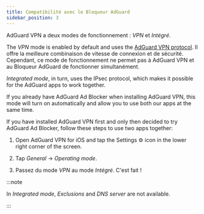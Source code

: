 ```yaml
---
title: Compatibilité avec le Bloqueur AdGuard
sidebar_position: 3
---
```


AdGuard VPN a deux modes de fonctionnement : *VPN* et *Intégré*.

The *VPN* mode is enabled by default and uses the [AdGuard VPN protocol](/general/adguard-vpn-protocol). Il offre la meilleure combinaison de vitesse de connexion et de sécurité. Cependant, ce mode de fonctionnement ne permet pas à AdGuard VPN et au Bloqueur AdGuard de fonctionner simultanément.

*Integrated mode*, in turn, uses the IPsec protocol, which makes it possible for the AdGuard apps to work together.

If you already have AdGuard Ad Blocker when installing AdGuard VPN, this mode will turn on automatically and allow you to use both our apps at the same time.

If you have installed AdGuard VPN first and only then decided to try AdGuard Ad Blocker, follow these steps to use two apps together:

1. Open AdGuard VPN for iOS and tap the Settings ⚙ icon in the lower right corner of the screen.

2. Tap *General* → *Operating mode*.

3. Passez du mode *VPN* au mode *Intégré*. C'est fait !

:::note

In *Integrated mode*, *Exclusions* and *DNS server* are not available.

:::
